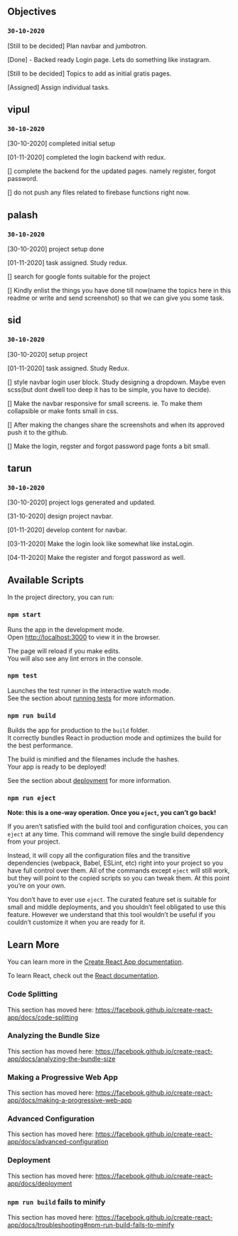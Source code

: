 ## Objectives

### `30-10-2020`

[Still to be decided] Plan navbar and jumbotron.

[Done] - Backed ready Login page. Lets do something like instagram.

[Still to be decided] Topics to add as initial gratis pages.

[Assigned] Assign individual tasks.

## vipul
### `30-10-2020`

[30-10-2020]  completed initial setup

[01-11-2020]  completed the login backend with redux.

[] complete the backend for the updated pages. namely register, forgot password.

[] do not push any files related to firebase functions right now.


## palash
### `30-10-2020`

[30-10-2020] project setup done

[01-11-2020] task assigned. Study redux.

[] search for google fonts suitable for the project

[] Kindly enlist the things you have done till now(name the topics here in this readme or write and send screenshot) so that we can give you some task.


## sid
### `30-10-2020`

[30-10-2020] setup project

[01-11-2020] task assigned. Study Redux.

[] style navbar login user block. Study designing a dropdown. Maybe even scss(but dont dwell too deep it has to be simple, you have to decide).

[] Make the navbar responsive for small screens. ie. To make them collapsible or make fonts small in css. 

[] After making the changes share the screenshots and when its approved push it to the github.

[] Make the login, regster and forgot password page fonts a bit small.


## tarun
### `30-10-2020`

[30-10-2020] project logs generated and updated.

[31-10-2020] design project navbar. 

[01-11-2020] develop content for navbar.

[03-11-2020] Make the login look like somewhat like instaLogin.

[04-11-2020] Make the register and forgot password as well.

## Available Scripts

In the project directory, you can run:

### `npm start`

Runs the app in the development mode.<br />
Open [http://localhost:3000](http://localhost:3000) to view it in the browser.

The page will reload if you make edits.<br />
You will also see any lint errors in the console.

### `npm test`

Launches the test runner in the interactive watch mode.<br />
See the section about [running tests](https://facebook.github.io/create-react-app/docs/running-tests) for more information.

### `npm run build`

Builds the app for production to the `build` folder.<br />
It correctly bundles React in production mode and optimizes the build for the best performance.

The build is minified and the filenames include the hashes.<br />
Your app is ready to be deployed!

See the section about [deployment](https://facebook.github.io/create-react-app/docs/deployment) for more information.

### `npm run eject`

**Note: this is a one-way operation. Once you `eject`, you can’t go back!**

If you aren’t satisfied with the build tool and configuration choices, you can `eject` at any time. This command will remove the single build dependency from your project.

Instead, it will copy all the configuration files and the transitive dependencies (webpack, Babel, ESLint, etc) right into your project so you have full control over them. All of the commands except `eject` will still work, but they will point to the copied scripts so you can tweak them. At this point you’re on your own.

You don’t have to ever use `eject`. The curated feature set is suitable for small and middle deployments, and you shouldn’t feel obligated to use this feature. However we understand that this tool wouldn’t be useful if you couldn’t customize it when you are ready for it.

## Learn More

You can learn more in the [Create React App documentation](https://facebook.github.io/create-react-app/docs/getting-started).

To learn React, check out the [React documentation](https://reactjs.org/).

### Code Splitting

This section has moved here: https://facebook.github.io/create-react-app/docs/code-splitting

### Analyzing the Bundle Size

This section has moved here: https://facebook.github.io/create-react-app/docs/analyzing-the-bundle-size

### Making a Progressive Web App

This section has moved here: https://facebook.github.io/create-react-app/docs/making-a-progressive-web-app

### Advanced Configuration

This section has moved here: https://facebook.github.io/create-react-app/docs/advanced-configuration

### Deployment

This section has moved here: https://facebook.github.io/create-react-app/docs/deployment

### `npm run build` fails to minify

This section has moved here: https://facebook.github.io/create-react-app/docs/troubleshooting#npm-run-build-fails-to-minify
